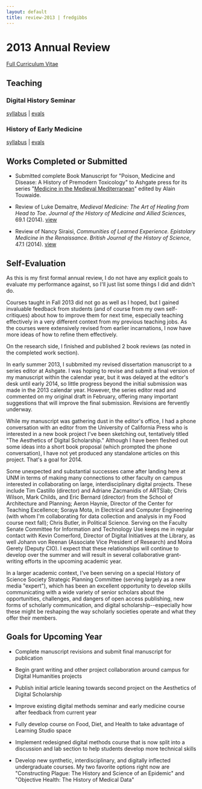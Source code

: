 ```yaml
---
layout: default
title: review-2013 | fredgibbs
---
```


# 2013 Annual Review

[Full Curriculum Vitae](/cv)

## Teaching

### Digital History Seminar
[syllabus](http://fredgibbs.net/courses/archive/introduction-to-digital-history.html) | [evals](digital-humanities-fall2013-evals.pdf)

### History of Early Medicine
[syllabus](http://fredgibbs.net/courses/archive/history-of-early-medicine.html) | [evals](early-medicine-fall2013-evals.pdf)

## Works Completed or Submitted
* Submitted complete Book Manuscript for "Poison, Medicine and Disease: A History of Premodern Toxicology" to Ashgate press for its series "[Medicine in the Medieval Mediterranean](https://www.ashgate.com/default.aspx?page=5097&series_id=372&calcTitle=1)" edited by Alain Touwaide.

* Review of Luke Demaitre, _Medieval Medicine: The Art of Healing from Head to Toe_. _Journal of the History of Medicine and Allied Sciences_, 69.1 (2014). [view](/reviews/medieval-medicine-the-art-of-healing-from-head-to-toe-review.html)

* Review of Nancy Siraisi, _Communities of Learned Experience. Epistolary Medicine in the Renaissance_. _British Journal of the History of Science_, 47.1 (2014). [view](/reviews/communities-of-learned-experience-review.html)


## Self-Evaluation
As this is my first formal annual review, I do not have any explicit goals to evaluate my performance against, so I'll just list some things I did and didn't do.

Courses taught in Fall 2013 did not go as well as I hoped, but I gained invaluable feedback from students (and of course from my own self-critiques) about how to improve them for next time, especially teaching effectively in a very different context from my previous teaching jobs. As the courses were extensively revised from earlier incarnations, I now have more ideas of how to refine them effectively.

On the research side, I finished and published 2 book reviews (as noted in the completed work section). 

In early summer 2013, I subbmited my revised dissertation manuscript to a series editor at Ashgate. I was hoping to revise and submit a final version of my manuscript within the calendar year, but it was delayed at the editor's desk until early 2014, so little progress beyond the initial submission was made in the 2013 calendar year. However, the series editor read and commented on my original draft in February, offering many important suggestions that will improve the final submission. Revisions are fervently underway.

While my manuscript was gathering dust in the editor's office, I had a phone conversation with an editor from the University of California Press who is interested in a new book project I've been sketching out, tentatively titled "The Aesthetics of Digital Scholarship." Although I have been fleshed out some ideas into a short book proposal (which prompted the phone conversation), I have not yet produced any standalone articles on this project. That's a goal for 2014.

Some unexpected and substantial successes came after landing here at UNM in terms of making many connections to other faculty on campus interested in collaborating on large, interdisciplinary digital projects. These include Tim Castillo (director) and Adriane Zacmanidis of ARTSlab; Chris Wilson, Mark Childs, and Eric Bernard (director) from the School of Architecture and Planning; Aeron Haynie, Director of the Center for Teaching Excellence; Soraya Mota, in Electrical and Computer Engineering (with whom I'm collaborating for data collection and analysis in my Food course next fall); Chris Butler, in Political Science. Serving on the Faculty Senate Committee for Information and Technology Use keeps me in regular contact with Kevin Comerford, Director of Digital Initiatives at the Library, as well Johann von Reenan (Associate Vice President of Research) and Moira Gerety (Deputy CIO). I expect that these relationships will continue to develop over the summer and will result in several collaborative grant-writing efforts in the upcoming academic year.

In a larger academic context, I've been serving on a special History of Science Society Strategic Planning Committee (serving largely as a new media "expert"), which has been an excellent opportunity to develop skills communicating with a wide variety of senior scholars about the opportunities, challenges, and dangers of open access publishing, new forms of scholarly communication, and digital scholarship--especially how these might be reshaping the way scholarly societies operate and what they offer their members.


## Goals for Upcoming Year
* Complete manuscript revisions and submit final manuscript for publication

* Begin grant writing and other project collaboration around campus for Digital Humanities projects

* Publish initial article leaning towards second project on the Aesthetics of Digital Scholarship

* Improve existing digital methods seminar and early medicine course after feedback from current year

* Fully develop course on Food, Diet, and Health to take advantage of Learning Studio space

* Implement redesigned digital methods course that is now split into a discussion and lab section to help students develop more technical skills

* Develop new synthetic, interdisciplinary, and digitally inflected undergraduate courses. My two favorite options right now are "Constructing Plague: The History and Science of an Epidemic" and "Objective Health: The History of Medical Data"